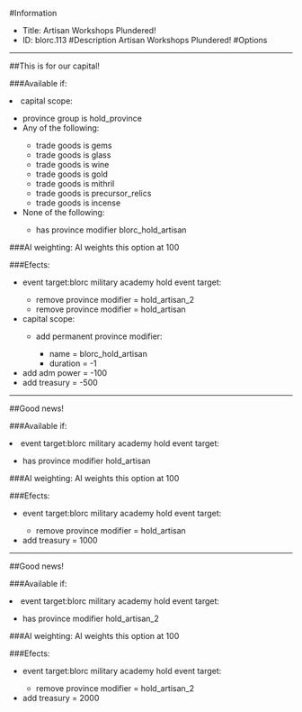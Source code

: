 #Information
 - Title: Artisan Workshops Plundered!
 - ID: blorc.113
#Description
Artisan Workshops Plundered!
#Options

___
##This is for our capital!

###Available if:
<li>capital scope:</li><ul><li>province group is hold_province</li><li>Any of the following:</li><ul><li>trade goods is gems</li><li>trade goods  is glass</li><li>trade goods   is wine</li><li>trade goods    is gold</li><li>trade goods     is mithril</li><li>trade goods      is precursor_relics</li><li>trade goods       is incense</li></ul><li>None of the following:</li><ul><li>has province modifier blorc_hold_artisan</li></ul></ul>

###AI weighting:
AI weights this option at 100


###Efects:<ul><li>event target:blorc military academy hold event target:</li><ul><li>remove province modifier = hold_artisan_2</li><li>remove province modifier = hold_artisan</li></ul><li>capital scope:</li><ul><li>add permanent province modifier:</li><ul><li>name = blorc_hold_artisan</li><li>duration = -1</li></ul></ul><li>add adm power = -100</li><li>add treasury = -500</li></ul>

___
##Good news!

###Available if:
<li>event target:blorc military academy hold event target:</li><ul><li>has province modifier hold_artisan</li></ul>

###AI weighting:
AI weights this option at 100


###Efects:<ul><li>event target:blorc military academy hold event target:</li><ul><li>remove province modifier = hold_artisan</li></ul><li>add treasury = 1000</li></ul>

___
##Good news!

###Available if:
<li>event target:blorc military academy hold event target:</li><ul><li>has province modifier hold_artisan_2</li></ul>

###AI weighting:
AI weights this option at 100


###Efects:<ul><li>event target:blorc military academy hold event target:</li><ul><li>remove province modifier = hold_artisan_2</li></ul><li>add treasury = 2000</li></ul>
